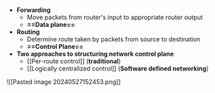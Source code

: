 - **Forwarding** 
	- Move packets from router's input to appropriate router output
	- **==Data plane==**
- **Routing** 
	- Determine route taken by packets from source to destination
	- **==Control Plane==**
- **Two approaches to structuring network control plane** 
	- [[Per-route control]] (**traditional**)
	- [[Logically centralized control]] (**Software defined networking**)

![[Pasted image 20240527152453.png]]